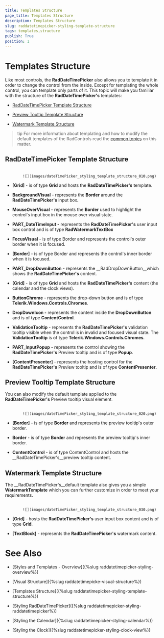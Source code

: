 ```yaml
---
title: Templates Structure
page_title: Templates Structure
description: Templates Structure
slug: raddatetimepicker-styling-template-structure
tags: templates,structure
publish: True
position: 1
---
```


# Templates Structure



Like most controls, the __RadDateTimePicker__ also allows you to template it in order to change the control from the inside. Except for templating the whole control, you can template only parts of it. This topic will make you familiar with the structure of the __RadDateTimePicker's__ templates:
      

* [RadDateTimePicker Template Structure](#RadDateTimePicker_Template_Structure)

* [Preview Tooltip Template Structure](#Preview_Tooltip_Template_Structure)

* [Watermark Template Structure](#Watermark_Template_Structure)

>tip
        For more information about templating and how to modify the default templates of the RadControls read the [common topics](http://www.telerik.com/help/silverlight/common-styling-appearance-edit-control-templates-blend.html) on this matter.
      

## RadDateTimePicker Template Structure




               
            ![](images/dateTimePicker_styling_template_structure_010.png)

* __[Grid]__  - is of type __Grid__ and hosts the __RadDateTimePicker's__ template.
            

* __BackgroundVisual__ - represents the __Border__ around the __RadDateTimePicker's__ input box.
              

* __MouseOverVisual__ -  represents the __Border__ used to highlight the control's input box in the mouse over visual state.
              

* __PART_DateTimeInput -__ represents the __RadDateTimePicker's__ user input box control and is of type __RadWatermarkTextBox__

* __FocusVisual__ - is of type Border and represents the control's outer border when it is focused.
                

* __[Border]__ - is of type Border and represents the control's inner border when it is focused.
                  

* __PART_DropDownButton__ - represents the __RadDropDownButton__which shows the __RadDateTimePicker's__ content.
                

* __[Grid]__ - is of type __Grid__ and hosts the __RadDateTimePicker's__ content (the calendar and the clock views).
                    

* __ButtonChrome__ - represents the drop-down button and is of type __Telerik.Windows.Controls.Chromes__.
                      

* __DropDownIcon -__ represents the content inside the __DropDownButton__ and is of type __ContentControl__.
                      

* __ValidationTooltip__ - represents the __RadDateTimePicker's__ validation tooltip visible when the control is in invalid and focused visual state. The __ValidationTooltip__ is of type __Telerik.Windows.Controls.Chromes__.
                  

* __PART_InputPopup__ - represents the control showing the __RadDateTimePicker's__ Preview tooltip and is of type __Popup__.
                

* __[ContentPresenter]__ - represents the hosting control for the __RadDateTimePicker's__ Preview tooltip and is of type __ContentPresenter__.
                  

## Preview Tooltip Template Structure

You can also modify the default template applied to the __RadDateTimePicker's__ Preview tooltip visual element.
        




               
            ![](images/dateTimePicker_styling_template_structure_020.png)

* __[Border]__ - is of type __Border__ and represents the preview tooltip's outer border.
            

* __Border__ - is of type __Border__ and represents the preview tooltip's inner border.
                

* __ContentControl__ - is of type ContentControl and hosts the __RadDateTimePicker's__preview tooltip content.
                  

## Watermark Template Structure

The __RadDateTimePicker's__default template also gives you a simple __WatermarkTemplate__ which you can further customize in order to meet your requirements.
        




               
            ![](images/dateTimePicker_styling_template_structure_030.png)

* __[Grid]__ - hosts the __RadDateTimePicker's__ user input box content and is of type __Grid__.
            

* __[TextBlock]__ - represents the __RadDateTimePicker's__ watermark content.
              

# See Also

 * [Styles and Templates - Overview]({%slug raddatetimepicker-styling-overview%})

 * [Visual Structure]({%slug raddatetimepicke-visual-structure%})

 * [Templates Structure]({%slug raddatetimepicker-styling-template-structure%})

 * [Styling RadDateTimePicker]({%slug raddatetimepicker-styling-raddatetimepicker%})

 * [Styling the Calendar]({%slug raddatetimepicker-styling-calendar%})

 * [Styling the Clock]({%slug raddatetimepicker-styling-clock-view%})
